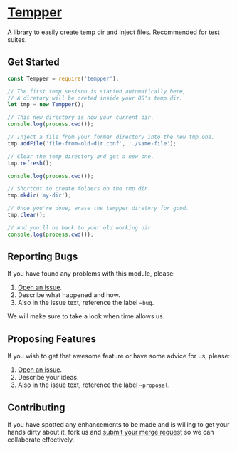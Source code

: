 # [Tempper](https://gitlab.com/GCSBOSS/tempper)

A library to easily create temp dir and inject files. Recommended for test suites.

## Get Started

```js
const Tempper = require('tempper');

// The first temp sesison is started automatically here,
// A diretory will be creted inside your OS's temp dir.
let tmp = new Tempper();

// This new directory is now your current dir.
console.log(process.cwd());

// Inject a file from your former directory into the new tmp one.
tmp.addFile('file-from-old-dir.conf', './same-file');

// Clear the temp directory and get a new one.
tmp.refresh();

console.log(process.cwd());

// Shortcut to create folders on the tmp dir.
tmp.mkdir('my-dir');

// Once you're done, erase the tempper diretory for good.
tmp.clear();

// And you'll be back to your old working dir.
console.log(process.cwd());
```

## Reporting Bugs
If you have found any problems with this module, please:

1. [Open an issue](https://gitlab.com/GCSBOSS/tempper/issues/new).
2. Describe what happened and how.
3. Also in the issue text, reference the label `~bug`.

We will make sure to take a look when time allows us.

## Proposing Features
If you wish to get that awesome feature or have some advice for us, please:
1. [Open an issue](https://gitlab.com/GCSBOSS/tempper/issues/new).
2. Describe your ideas.
3. Also in the issue text, reference the label `~proposal`.

## Contributing
If you have spotted any enhancements to be made and is willing to get your hands
dirty about it, fork us and
[submit your merge request](https://gitlab.com/GCSBOSS/tempper/merge_requests/new)
so we can collaborate effectively.
